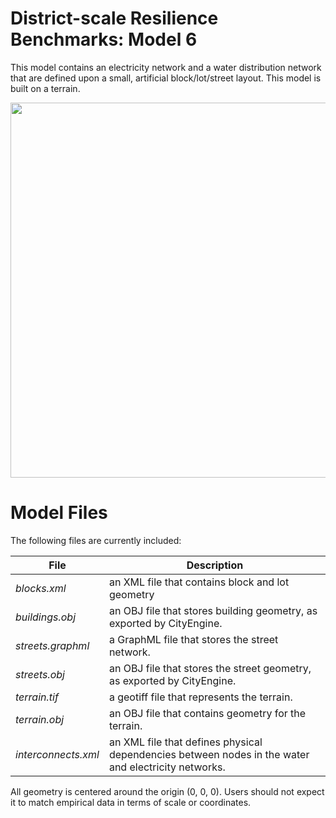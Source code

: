 # District-scale Resilience Benchmarks: Model 6

This model contains an electricity network and a water distribution network that are defined upon a small, artificial block/lot/street layout. This model is built on a terrain.

<p align="center">
<img src="https://github.com/uvicjames/district_scale_resilience_benchmarks/assets/6242976/ccf729a0-6c8b-4a14-971d-0972733370c8" width="600">
</p>

# Model Files

The following files are currently included:

| File  | Description |
| ------------- | ------------- |
| _blocks.xml_  | an XML file that contains block and lot geometry  |
|_buildings.obj_| an OBJ file that stores building geometry, as exported by CityEngine.|
| _streets.graphml_| a GraphML file that stores the street network.|
| _streets.obj_| an OBJ file that stores the street geometry, as exported by CityEngine.|
|_terrain.tif_|	a geotiff file that represents the terrain.|
|_terrain.obj_|	an OBJ file that contains geometry for the terrain.|
| _interconnects.xml_| an XML file that defines physical dependencies between nodes in the water and electricity networks.|

All geometry is centered around the origin (0, 0, 0). Users should not expect it to match empirical data in terms of scale or coordinates. 
